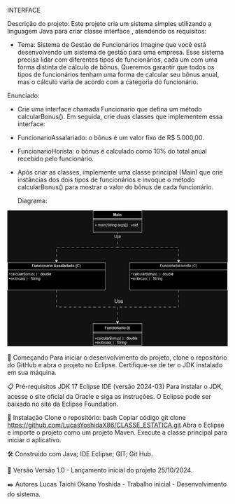 INTERFACE

Descrição do projeto: Este projeto cria um sistema simples utilizando a linguagem Java para criar classe interface , atendendo os requisitos:

- Tema: Sistema de Gestão de Funcionários
Imagine que você está desenvolvendo um sistema de gestão para uma empresa. Esse sistema precisa lidar com diferentes tipos de funcionários, cada um com uma forma distinta de cálculo de bônus. Queremos garantir que todos os tipos de funcionários tenham uma forma de calcular seu bônus anual, mas o cálculo varia de acordo com a categoria do funcionário.

Enunciado:
- Crie uma interface chamada Funcionario que defina um método calcularBonus(). Em seguida, crie duas classes que implementem essa interface:

- FuncionarioAssalariado: o bônus é um valor fixo de R$ 5.000,00.

- FuncionarioHorista: o bônus é calculado como 10% do total anual recebido pelo funcionário.

- Após criar as classes, implemente uma classe principal (Main) que crie instâncias dos dois tipos de funcionários e invoque o método calcularBonus() para mostrar o valor do bônus de cada funcionário.

  Diagrama:

  
![Acesso diagrama UML](https://github.com/LucasYoshidaX86/INTERFACE/blob/master/DiagramaUMLInterface.drawio.png)

🚀 Começando Para iniciar o desenvolvimento do projeto, clone o repositório do GitHub e abra o projeto no Eclipse. Certifique-se de ter o JDK instalado em sua máquina.

📋 Pré-requisitos JDK 17 Eclipse IDE (versão 2024-03) Para instalar o JDK, acesse o site oficial da Oracle e siga as instruções. O Eclipse pode ser baixado no site da Eclipse Foundation.

🔧 Instalação Clone o repositório: bash Copiar código git clone https://github.com/LucasYoshidaX86/CLASSE_ESTATICA.git Abra o Eclipse e importe o projeto como um projeto Maven. Execute a classe principal para iniciar o aplicativo.

🛠️ Construído com Java; IDE Eclipse; GIT; Git Hub.

📌 Versão Versão 1.0 - Lançamento inicial do projeto 25/10/2024.

✒️ Autores Lucas Taichi Okano Yoshida - Trabalho inicial - Desenvolvimento do sistema.
